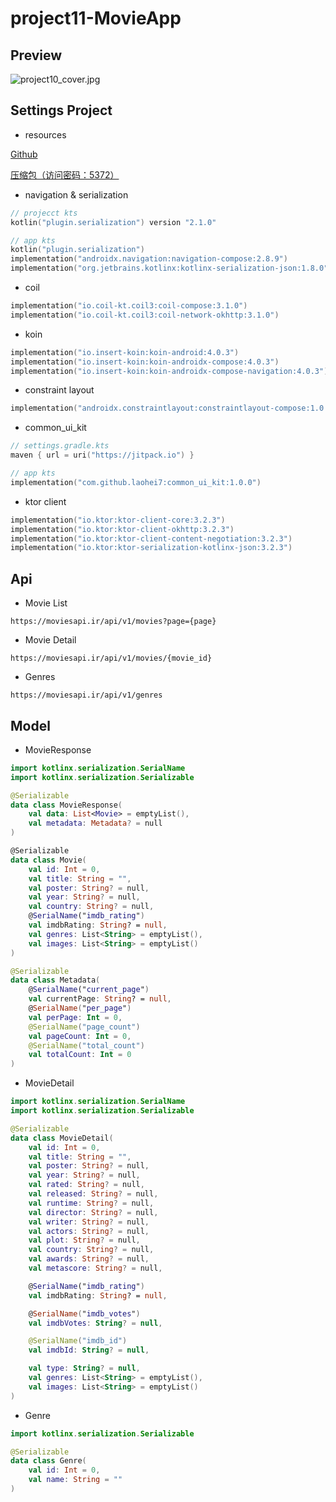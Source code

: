 # project11-MovieApp

## Preview

![project10_cover.jpg](project11_cover.jpg)

## Settings Project

- resources

[Github](https://github.com/laohei7/compose_ui/tree/main/project11-movie_app)

[压缩包（访问密码：5372）](https://url93.ctfile.com/f/48492093-8418122632-b93df9?p=5372)

- navigation & serialization

```kotlin
// projecct kts
kotlin("plugin.serialization") version "2.1.0"

// app kts
kotlin("plugin.serialization")
implementation("androidx.navigation:navigation-compose:2.8.9")
implementation("org.jetbrains.kotlinx:kotlinx-serialization-json:1.8.0")
```

- coil

```kotlin
implementation("io.coil-kt.coil3:coil-compose:3.1.0")
implementation("io.coil-kt.coil3:coil-network-okhttp:3.1.0")
```

- koin

```kotlin
implementation("io.insert-koin:koin-android:4.0.3")
implementation("io.insert-koin:koin-androidx-compose:4.0.3")
implementation("io.insert-koin:koin-androidx-compose-navigation:4.0.3")
```

- constraint layout

```kotlin
implementation("androidx.constraintlayout:constraintlayout-compose:1.0.1")
```

- common_ui_kit

```kotlin
// settings.gradle.kts
maven { url = uri("https://jitpack.io") }

// app kts
implementation("com.github.laohei7:common_ui_kit:1.0.0")
```

- ktor client

```kotlin
implementation("io.ktor:ktor-client-core:3.2.3")
implementation("io.ktor:ktor-client-okhttp:3.2.3")
implementation("io.ktor:ktor-client-content-negotiation:3.2.3")
implementation("io.ktor:ktor-serialization-kotlinx-json:3.2.3")
```

## Api

- Movie List

```text
https://moviesapi.ir/api/v1/movies?page={page}
```

- Movie Detail

```Text
https://moviesapi.ir/api/v1/movies/{movie_id}
```

- Genres

```Text
https://moviesapi.ir/api/v1/genres
```

## Model

- MovieResponse

```kotlin
import kotlinx.serialization.SerialName
import kotlinx.serialization.Serializable

@Serializable
data class MovieResponse(
    val data: List<Movie> = emptyList(),
    val metadata: Metadata? = null
)

@Serializable
data class Movie(
    val id: Int = 0,
    val title: String = "",
    val poster: String? = null,
    val year: String? = null,
    val country: String? = null,
    @SerialName("imdb_rating")
    val imdbRating: String? = null,
    val genres: List<String> = emptyList(),
    val images: List<String> = emptyList()
)

@Serializable
data class Metadata(
    @SerialName("current_page")
    val currentPage: String? = null,
    @SerialName("per_page")
    val perPage: Int = 0,
    @SerialName("page_count")
    val pageCount: Int = 0,
    @SerialName("total_count")
    val totalCount: Int = 0
)
```

- MovieDetail

```kotlin
import kotlinx.serialization.SerialName
import kotlinx.serialization.Serializable

@Serializable
data class MovieDetail(
    val id: Int = 0,
    val title: String = "",
    val poster: String? = null,
    val year: String? = null,
    val rated: String? = null,
    val released: String? = null,
    val runtime: String? = null,
    val director: String? = null,
    val writer: String? = null,
    val actors: String? = null,
    val plot: String? = null,
    val country: String? = null,
    val awards: String? = null,
    val metascore: String? = null,

    @SerialName("imdb_rating")
    val imdbRating: String? = null,

    @SerialName("imdb_votes")
    val imdbVotes: String? = null,

    @SerialName("imdb_id")
    val imdbId: String? = null,

    val type: String? = null,
    val genres: List<String> = emptyList(),
    val images: List<String> = emptyList()
)
```

- Genre

```kotlin
import kotlinx.serialization.Serializable

@Serializable
data class Genre(
    val id: Int = 0,
    val name: String = ""
)
```

